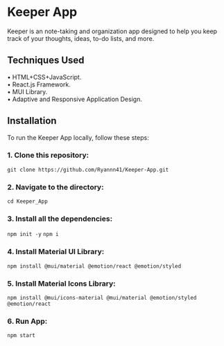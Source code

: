 # Keeper App
Keeper is an note-taking and organization app designed to help you keep track of your thoughts, ideas, to-do lists, and more. 

## Techniques Used
• HTML+CSS+JavaScript.<br>
• React.js Framework.<br>
• MUI Library.<br>
• Adaptive and Responsive Application Design.

## Installation
To run the Keeper App locally, follow these steps:
### 1. Clone this repository:
`git clone https://github.com/Ryannn41/Keeper-App.git`

### 2. Navigate to the directory:
`cd Keeper_App`

### 3. Install all the dependencies:
`npm init -y`
`npm i`

### 4. Install Material UI Library:
`npm install @mui/material @emotion/react @emotion/styled`

### 5. Install Material Icons Library:
`npm install @mui/icons-material @mui/material @emotion/styled @emotion/react`

### 6. Run App:
`npm start`


